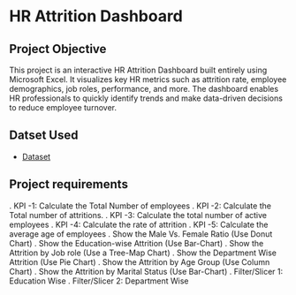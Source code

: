 # HR Attrition Dashboard
## Project Objective
This project is an interactive HR Attrition Dashboard built entirely using Microsoft Excel. It visualizes key HR metrics such as attrition rate, employee demographics, job roles, performance, and more. The dashboard enables HR professionals to quickly identify trends and make data-driven decisions to reduce employee turnover.
## Datset Used
- <a href="https://github.com/redwan011235/Excel-Dashboard/blob/main/Dataset%20of%20HR%20Attrition%20Project.xlsx">Dataset</a>
## Project requirements
.	KPI -1: Calculate the Total Number of employees
. KPI -2: Calculate the Total number of attritions. 
.	KPI -3: Calculate the total number of active employees
.	KPI -4: Calculate the rate of attrition
.	KPI -5: Calculate the average age of employees
.	Show the Male Vs. Female Ratio (Use Donut Chart)
.	Show the Education-wise Attrition (Use Bar-Chart)
.	Show the Attrition by Job role (Use a Tree-Map Chart)
.	Show the Department Wise Attrition (Use Pie Chart)
.	Show the Attrition by Age Group (Use Column Chart)
.	Show the Attrition by Marital Status (Use Bar-Chart)
.	Filter/Slicer 1: Education Wise
.	Filter/Slicer 2: Department Wise

